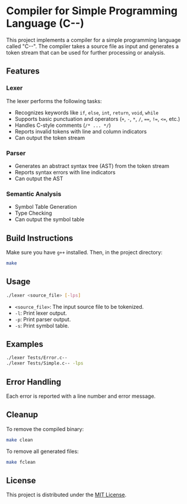 # Compiler for Simple Programming Language (C--)

This project implements a compiler for a simple programming language called "C--". The compiler takes a source file as input and generates a token stream that can be used for further processing or analysis.

## Features

### Lexer

The lexer performs the following tasks:

-   Recognizes keywords like `if`, `else`, `int`, `return`, `void`, `while`
-   Supports basic punctuation and operators (`+`, `-`, `*`, `/`, `==`, `!=`, `<=`, etc.)
-   Handles C-style comments (`/* ... */`)
-   Reports invalid tokens with line and column indicators
-   Can output the token stream

### Parser

-   Generates an abstract syntax tree (AST) from the token stream
-   Reports syntax errors with line indicators
-   Can output the AST

### Semantic Analysis

-   Symbol Table Generation
-   Type Checking
-   Can output the symbol table

## Build Instructions

Make sure you have `g++` installed. Then, in the project directory:

```bash
make
```

## Usage

```bash
./lexer <source_file> [-lps]
```

-   `<source_file>`: The input source file to be tokenized.
-   `-l`: Print lexer output.
-   `-p`: Print parser output.
-   `-s`: Print symbol table.

## Examples

```bash
./lexer Tests/Error.c--
./lexer Tests/Simple.c-- -lps
```

## Error Handling

Each error is reported with a line number and error message.

## Cleanup

To remove the compiled binary:

```bash
make clean
```

To remove all generated files:

```bash
make fclean
```

## License

This project is distributed under the [MIT License](https://opensource.org/licenses/MIT).
